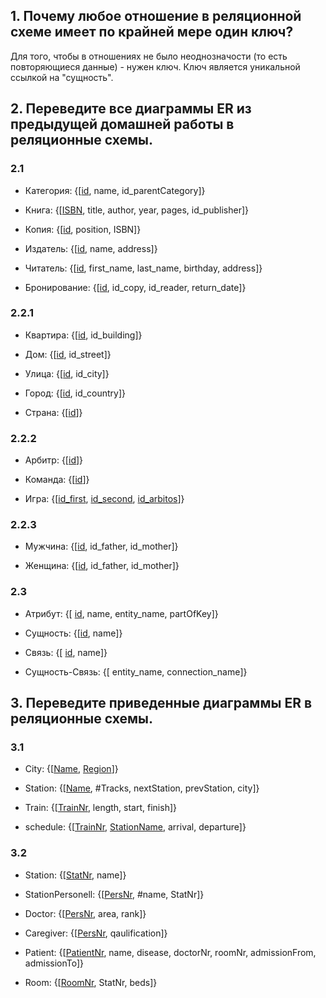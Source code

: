 ## 1. Почему любое отношение в реляционной схеме имеет по крайней мере один ключ?

Для того, чтобы в отношениях не было неоднозначости (то есть повторяющиеся данные) - нужен ключ. Ключ является уникальной ссылкой на "сущность".

## 2. Переведите все диаграммы ER из предыдущей домашней работы в реляционные схемы.

### 2.1

- Категория: {[<ins>id</ins>, name, id_parentCategory]}

- Книга: {[<ins>ISBN</ins>, title, author, year, pages, id_publisher]}

- Копия: {[<ins>id</ins>, position, ISBN]}

- Издатель: {[<ins>id</ins>, name, address]}

- Читатель: {[<ins>id</ins>, first_name, last_name, birthday, address]}

- Бронирование: {[<ins>id</ins>, id_copy, id_reader, return_date]}

### 2.2.1

- Квартира: {[<ins>id</ins>, id_building]}

- Дом: {[<ins>id</ins>, id_street]}

- Улица: {[<ins>id</ins>, id_city]}

- Город: {[<ins>id</ins>, id_country]}

- Страна: {[<ins>id</ins>]}

### 2.2.2

- Арбитр: {[<ins>id</ins>]}

- Команда: {[<ins>id</ins>]}

- Игра: {[<ins>id_first</ins>, <ins>id_second</ins>, <ins>id_arbitos</ins>]}


### 2.2.3

- Мужчина: {[<ins>id</ins>, id_father, id_mother]}

- Женщина: {[<ins>id</ins>, id_father, id_mother]}

### 2.3

- Атрибут: {[ <ins>id</ins>, name, entity_name, partOfKey]}

- Сущность: {[<ins>id</ins>, name]}

- Связь: {[ <ins>id</ins>, name]}

- Сущность-Связь: {[ entity_name, connection_name]}

## 3. Переведите приведенные диаграммы ER в реляционные схемы.

### 3.1

- City: {[<ins>Name</ins>, <ins>Region</ins>]}

- Station: {[<ins>Name</ins>, #Tracks, nextStation, prevStation, city]}

- Train: {[<ins>TrainNr</ins>, length, start, finish]}

- schedule: {[<ins>TrainNr</ins>, <ins>StationName</ins>, arrival, departure]}

### 3.2

- Station: {[<ins>StatNr</ins>, name]}

- StationPersonell: {[<ins>PersNr</ins>, #name, StatNr]}

- Doctor: {[<ins>PersNr</ins>, area, rank]}

- Caregiver: {[<ins>PersNr</ins>, qaulification]}

- Patient: {[<ins>PatientNr</ins>, name, disease, doctorNr, roomNr, admissionFrom, admissionTo]}

- Room: {[<ins>RoomNr</ins>, StatNr, beds]}
